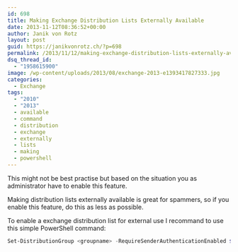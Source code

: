 ```yaml
---
id: 698
title: Making Exchange Distribution Lists Externally Available
date: 2013-11-12T08:36:52+00:00
author: Janik von Rotz
layout: post
guid: https://janikvonrotz.ch/?p=698
permalink: /2013/11/12/making-exchange-distribution-lists-externally-available/
dsq_thread_id:
  - "1958615900"
image: /wp-content/uploads/2013/08/exchange-2013-e1393417827333.jpg
categories:
  - Exchange
tags:
  - "2010"
  - "2013"
  - available
  - command
  - distribution
  - exchange
  - externally
  - lists
  - making
  - powershell
---
```

This might not be best practise but based on the situation you as administrator have to enable this feature.

Making distribution lists externally available is great for spammers, so if you enable this feature, do this as less as possible.

To enable a exchange distribution list for external use I recommand to use this simple PowerShell command:

```powershell
Set-DistributionGroup <groupname> -RequireSenderAuthenticationEnabled $false
```